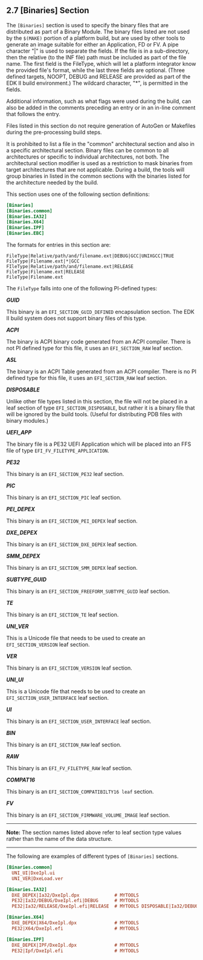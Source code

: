 <!--- @file
  2.7 [Binaries] Section

  Copyright (c) 2007-2017, Intel Corporation. All rights reserved.<BR>

  Redistribution and use in source (original document form) and 'compiled'
  forms (converted to PDF, epub, HTML and other formats) with or without
  modification, are permitted provided that the following conditions are met:

  1) Redistributions of source code (original document form) must retain the
     above copyright notice, this list of conditions and the following
     disclaimer as the first lines of this file unmodified.

  2) Redistributions in compiled form (transformed to other DTDs, converted to
     PDF, epub, HTML and other formats) must reproduce the above copyright
     notice, this list of conditions and the following disclaimer in the
     documentation and/or other materials provided with the distribution.

  THIS DOCUMENTATION IS PROVIDED BY TIANOCORE PROJECT "AS IS" AND ANY EXPRESS OR
  IMPLIED WARRANTIES, INCLUDING, BUT NOT LIMITED TO, THE IMPLIED WARRANTIES OF
  MERCHANTABILITY AND FITNESS FOR A PARTICULAR PURPOSE ARE DISCLAIMED. IN NO
  EVENT SHALL TIANOCORE PROJECT  BE LIABLE FOR ANY DIRECT, INDIRECT, INCIDENTAL,
  SPECIAL, EXEMPLARY, OR CONSEQUENTIAL DAMAGES (INCLUDING, BUT NOT LIMITED TO,
  PROCUREMENT OF SUBSTITUTE GOODS OR SERVICES; LOSS OF USE, DATA, OR PROFITS;
  OR BUSINESS INTERRUPTION) HOWEVER CAUSED AND ON ANY THEORY OF LIABILITY,
  WHETHER IN CONTRACT, STRICT LIABILITY, OR TORT (INCLUDING NEGLIGENCE OR
  OTHERWISE) ARISING IN ANY WAY OUT OF THE USE OF THIS DOCUMENTATION, EVEN IF
  ADVISED OF THE POSSIBILITY OF SUCH DAMAGE.

-->

## 2.7 [Binaries] Section

The `[Binaries]` section is used to specify the binary files that are
distributed as part of a Binary Module. The binary files listed are not used by
the `$(MAKE)` portion of a platform build, but are used by other tools to
generate an image suitable for either an Application, FD or FV. A pipe
character "|" is used to separate the fields. If the file is in a
sub-directory, then the relative (to the INF file) path must be included as
part of the file name. The first field is the FileType, which will let a
platform integrator know the provided file's format, while the last three
fields are optional. (Three defined targets, NOOPT, DEBUG and RELEASE are
provided as part of the EDK II build environment.) The wildcard character,
"*", is permitted in the fields.

Additional information, such as what flags were used during the build, can also
be added in the comments preceding an entry or in an in-line comment that
follows the entry.

Files listed in this section do not require generation of AutoGen or Makefiles
during the pre-processing build steps.

It is prohibited to list a file in the "common" architectural section and
also in a specific architectural section. Binary files can be common to all
architectures or specific to individual architectures, not both. The
architectural section modifier is used as a restriction to mask binaries from
target architectures that are not applicable. During a build, the tools will
group binaries in listed in the common sections with the binaries listed for
the architecture needed by the build.

This section uses one of the following section definitions:

```ini
[Binaries]
[Binaries.common]
[Binaries.IA32]
[Binaries.X64]
[Binaries.IPF]
[Binaries.EBC]
```

The formats for entries in this section are:

```
FileType|Relative/path/and/filename.ext|DEBUG|GCC|UNIXGCC|TRUE
FileType|Filename.ext|*|GCC
FIleType|Relative/path/and/filename.ext|RELEASE
FileType|Filename.ext|RELEASE
FileType|Filename.ext
```

The `FileType` falls into one of the following PI-defined types:

**_GUID_**

This binary is an `EFI_SECTION_GUID_DEFINED` encapsulation section. The EDK II
build system does not support binary files of this type.

**_ACPI_**

The binary is ACPI binary code generated from an ACPI compiler. There is not PI
defined type for this file, it uses an `EFI_SECTION_RAW` leaf section.

**_ASL_**

The binary is an ACPI Table generated from an ACPI compiler. There is no PI
defined type for this file, it uses an `EFI_SECTION_RAW` leaf section.

**_DISPOSABLE_**

Unlike other file types listed in this section, the file will not be placed in
a leaf section of type `EFI_SECTION_DISPOSABLE`, but rather it is a binary file
that will be ignored by the build tools. (Useful for distributing PDB files
with binary modules.)

**_UEFI_APP_**

The binary file is a PE32 UEFI Application which will be placed into an FFS
file of type `EFI_FV_FILETYPE_APPLICATION`.

**_PE32_**

This binary is an `EFI_SECTION_PE32` leaf section.

**_PIC_**

This binary is an `EFI_SECTION_PIC` leaf section.

**_PEI_DEPEX_**

This binary is an `EFI_SECTION_PEI_DEPEX` leaf section.

**_DXE_DEPEX_**

This binary is an `EFI_SECTION_DXE_DEPEX` leaf section.

**_SMM_DEPEX_**

This binary is an `EFI_SECTION_SMM_DEPEX` leaf section.

**_SUBTYPE_GUID_**

This binary is an `EFI_SECTION_FREEFORM_SUBTYPE_GUID` leaf section.

**_TE_**

This binary is an `EFI_SECTION_TE` leaf section.

**_UNI_VER_**

This is a Unicode file that needs to be used to create an `EFI_SECTION_VERSION`
leaf section.

**_VER_**

This binary is an `EFI_SECTION_VERSION` leaf section.

**_UNI_UI_**

This is a Unicode file that needs to be used to create an
`EFI_SECTION_USER_INTERFACE` leaf section.

**_UI_**

This binary is an `EFI_SECTION_USER_INTERFACE` leaf section.

**_BIN_**

This binary is an `EFI_SECTION_RAW` leaf section.

**_RAW_**

This binary is an `EFI_FV_FILETYPE_RAW` leaf section.

**_COMPAT16_**

This binary is an `EFI_SECTION_COMPATIBILTY16 leaf` section.

**_FV_**

This binary is an `EFI_SECTION_FIRMWARE_VOLUME_IMAGE` leaf section.

**********
**Note:** The section names listed above refer to leaf section type values
rather than the name of the data structure.
**********

The following are examples of different types of `[Binaries]` sections.

```ini
[Binaries.common]
  UNI_UI|DxeIpl.ui
  UNI_VER|DxeLoad.ver

[Binaries.IA32]
  DXE_DEPEX|Ia32/DxeIpl.dpx             # MYTOOLS
  PE32|Ia32/DEBUG/DxeIpl.efi|DEBUG      # MYTOOLS
  PE32|Ia32/RELEASE/DxeIpl.efi|RELEASE  # MYTOOLS DISPOSABLE|Ia32/DEBUG/DxeIpl.pdb

[Binaries.X64]
  DXE_DEPEX|X64/DxeIpl.dpx              # MYTOOLS
  PE32|X64/DxeIpl.efi                   # MYTOOLS

[Binaries.IPF]
  DXE_DEPEX|IPF/DxeIpl.dpx              # MYTOOLS
  PE32|Ipf/DxeIpl.efi                   # MYTOOLS
```
